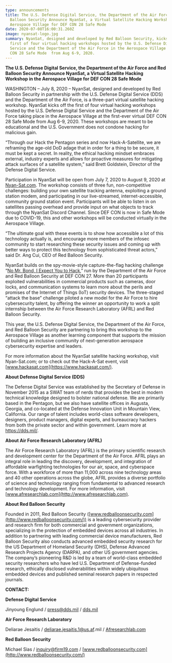 ```yaml
---
type: announcements
title: The U.S. Defense Digital Service, the Department of the Air Force and Red
  Balloon Security Announce NyanSat, a Virtual Satellite Hacking Workshop in the
  Aerospace Village for DEF CON 28 Safe Mode
date: 2020-07-08T16:00:31.260Z
image: nyansat-logo.jpg
summary: NyanSat, designed and developed by Red Balloon Security, kicks off the
  first of four virtual hacking workshops hosted by the U.S. Defense Digital
  Service and the Department of the Air Force in the Aerospace Village at DEF
  CON 28 Safe Mode  from Aug 6-9, 2020.
---
```

**The U.S. Defense Digital Service, the Department of the Air Force and Red Balloon Security Announce NyanSat, a Virtual Satellite Hacking Workshop in the Aerospace Village for DEF CON 28 Safe Mode**

WASHINGTON – July 8, 2020 – NyanSat, designed and developed by Red Balloon Security in partnership with the U.S. Defense Digital Service (DDS) and the Department of the Air Force, is a three-part virtual satellite hacking workshop. NyanSat kicks off the first of four virtual hacking workshops hosted by the U.S. Defense Digital Service and the Department of the Air Force taking place in the Aerospace Village at the first-ever virtual DEF CON 28 Safe Mode from Aug 6-9, 2020. These workshops are meant to be educational and the U.S. Government does not condone hacking for malicious gain.

“Through our Hack the Pentagon series and now Hack-A-Satellite, we are reframing the age-old DoD adage that in order for a thing to be secure, it must be kept a secret. In reality, the ethical hacking mindset embraces external, industry experts and allows for proactive measures for mitigating attack surfaces of a satellite system,” said Brett Goldstein, Director of the Defense Digital Service.

Participation in NyanSat will be open from July 7, 2020 to August 9, 2020 at [Nyan-Sat.com](Nyan-Sat.com). The workshop consists of three fun, non-competitive challenges: building your own satellite tracking antenna, exploiting a ground station modem, and participating in our live-streamed, internet-accessible, community ground station event. Participants will be able to listen in on satellites passing overhead and provide input on what objects to track through the NyanSat Discord Channel. Since DEF CON is now in Safe Mode due to COVID-19, this and other workshops will be conducted virtually in the Aerospace Village.

“The ultimate goal with these events is to show how accessible a lot of this technology actually is, and encourage more members of the infosec community to start researching these security issues and coming up with better ways to protect this technology from sophisticated threat actors,” said Dr. Ang Cui, CEO of Red Balloon Security.

NyanSat builds on the spy-movie-style capture-the-flag hacking challenge “[No Mr. Bond, I Expect You to Hack](https://www.wpafb.af.mil/News/Article-Display/Article/1925991/air-force-research-laboratory-griffiss-institute-and-red-balloon-security-to-la/),” run by the Department of the Air Force and Red Balloon Security at DEF CON 27. More than 20 participants exploited vulnerabilities in commercial products such as cameras, door locks, and communication systems to learn more about the perils and promises of the Internet of Things (IoT) security devices. The three-staged “attack the base” challenge piloted a new model for the Air Force to hire cybersecurity talent, by offering the winner an opportunity to work a split internship between the Air Force Research Laboratory (AFRL) and Red Balloon Security.

This year, the U.S. Defense Digital Service, the Department of the Air Force, and Red Balloon Security are partnering to bring this workshop to the Aerospace Village as another learning component that supports the mission of building an inclusive community of next-generation aerospace cybersecurity expertise and leaders.

For more information about the NyanSat satellite hacking workshop, visit Nyan-Sat.com; or to check out the Hack-A-Sat event, visit [www.hackasat.com](https://www.hackasat.com/).

**About Defense Digital Service (DDS)**

The Defense Digital Service was established by the Secretary of Defense in November 2015 as a SWAT team of nerds that provides the best in modern technical knowledge designed to bolster national defense. We are primarily based in the Pentagon, but we also have satellite offices in Augusta, Georgia, and co-located at the Defense Innovation Unit in Mountain View, California. Our range of talent includes world-class software developers, designers, product managers, digital experts, and bureaucracy hackers from both the private sector and within government. Learn more at <https://dds.mil/>.

**About Air Force Research Laboratory (AFRL)**

The Air Force Research Laboratory (AFRL) is the primary scientific research and development center for the Department of the Air Force. AFRL plays an integral role in leading the discovery, development, and integration of affordable warfighting technologies for our air, space, and cyberspace force. With a workforce of more than 11,000 across nine technology areas and 40 other operations across the globe, AFRL provides a diverse portfolio of science and technology ranging from fundamental to advanced research and technology development. For more information, visit [www.afresearchlab.com](http://www.afresearchlab.com).

**About Red Balloon Security**

Founded in 2011, Red Balloon Security ([www.redballoonsecurity.com](http://www.redballoonsecurity.com/)) is a leading cybersecurity provider and research firm for both commercial and government organizations, specializing in the protection of embedded devices across all industries. In addition to partnering with leading commercial device manufacturers, Red Balloon Security also conducts advanced embedded security research for the US Department of Homeland Security (DHS), Defense Advanced Research Projects Agency (DARPA), and other US government agencies. The company’s pioneering R&D is led by a team of world-class embedded security researchers who have led U.S. Department of Defense-funded research, ethically disclosed vulnerabilities within widely ubiquitous embedded devices and published seminal research papers in respected journals.

**CONTACT:**

**Defense Digital Service** 

Jinyoung Englund / press@dds.mil  / [dds.mil](https://dds.mil/)



**Air Force Research Laboratory** 

Deliarae Jesaitis / [deliarae.jesaitis.1@us.af](http://deliarae.jesaitis.1@us.af.mil).mil / [Afresearchlab.com](https://afresearchlab.com/)



**Red Balloon Security** 

Michael Sias / [inquiry@firm19.com](mailto:inquiry@firm19.com) / [www.redballoonsecurity.com](http://www.redballoonsecurity.com/)
